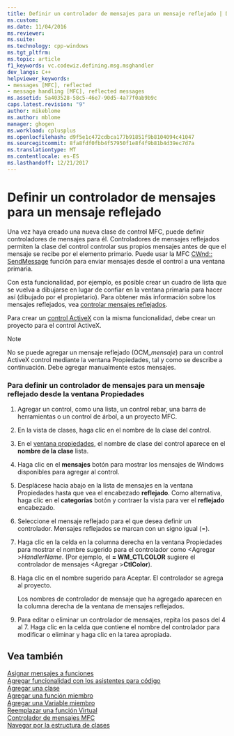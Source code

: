 ```yaml
---
title: Definir un controlador de mensajes para un mensaje reflejado | Documentos de Microsoft
ms.custom: 
ms.date: 11/04/2016
ms.reviewer: 
ms.suite: 
ms.technology: cpp-windows
ms.tgt_pltfrm: 
ms.topic: article
f1_keywords: vc.codewiz.defining.msg.msghandler
dev_langs: C++
helpviewer_keywords:
- messages [MFC], reflected
- message handling [MFC], reflected messages
ms.assetid: 5a403528-58c5-46e7-90d5-4a77f0ab9b9c
caps.latest.revision: "9"
author: mikeblome
ms.author: mblome
manager: ghogen
ms.workload: cplusplus
ms.openlocfilehash: d9f5e1c472cdbca177b91851f9b8104094c41047
ms.sourcegitcommit: 8fa8fdf0fbb4f57950f1e8f4f9b81b4d39ec7d7a
ms.translationtype: MT
ms.contentlocale: es-ES
ms.lasthandoff: 12/21/2017
---
```

# <a name="defining-a-message-handler-for-a-reflected-message"></a>Definir un controlador de mensajes para un mensaje reflejado
Una vez haya creado una nueva clase de control MFC, puede definir controladores de mensajes para él. Controladores de mensajes reflejados permiten la clase del control controlar sus propios mensajes antes de que el mensaje se recibe por el elemento primario. Puede usar la MFC [CWnd:: SendMessage](../../mfc/reference/cwnd-class.md#sendmessage) función para enviar mensajes desde el control a una ventana primaria.  
  
 Con esta funcionalidad, por ejemplo, es posible crear un cuadro de lista que se vuelva a dibujarse en lugar de confiar en la ventana primaria para hacer así (dibujado por el propietario). Para obtener más información sobre los mensajes reflejados, vea [controlar mensajes reflejados](../../mfc/handling-reflected-messages.md).  
  
 Para crear un [control ActiveX](../../mfc/activex-controls-on-the-internet.md) con la misma funcionalidad, debe crear un proyecto para el control ActiveX.  
  
> [!NOTE]
>  No se puede agregar un mensaje reflejado (OCM_*mensaje*) para un control ActiveX control mediante la ventana Propiedades, tal y como se describe a continuación. Debe agregar manualmente estos mensajes.  
  
### <a name="to-define-a-message-handler-for-a-reflected-message-from-the-properties-window"></a>Para definir un controlador de mensajes para un mensaje reflejado desde la ventana Propiedades  
  
1.  Agregar un control, como una lista, un control rebar, una barra de herramientas o un control de árbol, a un proyecto MFC.  
  
2.  En la vista de clases, haga clic en el nombre de la clase del control.  
  
3.  En el [ventana propiedades](/visualstudio/ide/reference/properties-window), el nombre de clase del control aparece en el **nombre de la clase** lista.  
  
4.  Haga clic en el **mensajes** botón para mostrar los mensajes de Windows disponibles para agregar al control.  
  
5.  Desplácese hacia abajo en la lista de mensajes en la ventana Propiedades hasta que vea el encabezado **reflejado**. Como alternativa, haga clic en el **categorías** botón y contraer la vista para ver el **reflejado** encabezado.  
  
6.  Seleccione el mensaje reflejado para el que desea definir un controlador. Mensajes reflejados se marcan con un signo igual (=).  
  
7.  Haga clic en la celda en la columna derecha en la ventana Propiedades para mostrar el nombre sugerido para el controlador como \<Agregar >*HandlerName*. (Por ejemplo, el **= WM_CTLCOLOR** sugiere el controlador de mensajes \<Agregar >**CtlColor**).  
  
8.  Haga clic en el nombre sugerido para Aceptar. El controlador se agrega al proyecto.  
  
     Los nombres de controlador de mensaje que ha agregado aparecen en la columna derecha de la ventana de mensajes reflejados.  
  
9. Para editar o eliminar un controlador de mensajes, repita los pasos del 4 al 7. Haga clic en la celda que contiene el nombre del controlador para modificar o eliminar y haga clic en la tarea apropiada.  
  
## <a name="see-also"></a>Vea también  
 [Asignar mensajes a funciones](../../mfc/reference/mapping-messages-to-functions.md)   
 [Agregar funcionalidad con los asistentes para código](../../ide/adding-functionality-with-code-wizards-cpp.md)   
 [Agregar una clase](../../ide/adding-a-class-visual-cpp.md)   
 [Agregar una función miembro](../../ide/adding-a-member-function-visual-cpp.md)   
 [Agregar una Variable miembro](../../ide/adding-a-member-variable-visual-cpp.md)   
 [Reemplazar una función Virtual](../../ide/overriding-a-virtual-function-visual-cpp.md)   
 [Controlador de mensajes MFC](../../mfc/reference/adding-an-mfc-message-handler.md)   
 [Navegar por la estructura de clases](../../ide/navigating-the-class-structure-visual-cpp.md)

